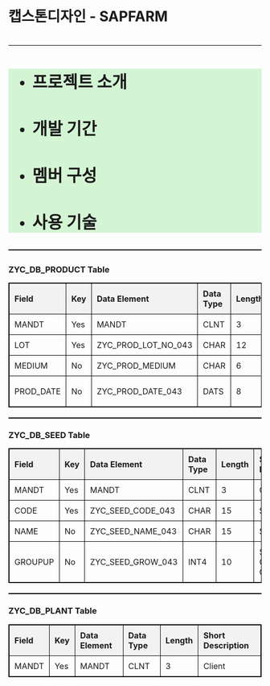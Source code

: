 <!DOCTYPE html>
<html lang="en">
<head>
    <meta charset="UTF-8">
    <meta name="viewport" content="width=device-width, initial-scale=1.0">
</head>
<body>
    <h1>캡스톤디자인 - SAPFARM<h1>
    <hr style="height: 1px; background-color: black; border: none;">
    <ul style="background-color: #d4f5d4;">
        <li> <h3>프로젝트 소개</h3> </li>
        <li> <h3>개발 기간</h3> </li>
        <li> <h3>멤버 구성</h3> </li>
        <li> <h3>사용 기술</h3> </li>
    </ul>
    <hr style="height: 2px; background-color: black; border: none;">
    <h3>ZYC_DB_PRODUCT Table</h3>
    <table style="width: 100%; border-collapse: collapse; margin-bottom: 20px; border: 1px solid black;">
        <thead>
            <tr>
                <th style="border: 1px solid black; padding: 10px; background-color: #f2f2f2; text-align: left;">Field</th>
                <th style="border: 1px solid black; padding: 10px; background-color: #f2f2f2; text-align: left;">Key</th>
                <th style="border: 1px solid black; padding: 10px; background-color: #f2f2f2; text-align: left;">Data Element</th>
                <th style="border: 1px solid black; padding: 10px; background-color: #f2f2f2; text-align: left;">Data Type</th>
                <th style="border: 1px solid black; padding: 10px; background-color: #f2f2f2; text-align: left;">Length</th>
                <th style="border: 1px solid black; padding: 10px; background-color: #f2f2f2; text-align: left;">Short Description</th>
            </tr>
        </thead>
        <tbody>
            <tr>
                <td style="border: 1px solid black; padding: 10px; text-align: left;">MANDT</td>
                <td style="border: 1px solid black; padding: 10px; text-align: left;">Yes</td>
                <td style="border: 1px solid black; padding: 10px; text-align: left;">MANDT</td>
                <td style="border: 1px solid black; padding: 10px; text-align: left;">CLNT</td>
                <td style="border: 1px solid black; padding: 10px; text-align: left;">3</td>
                <td style="border: 1px solid black; padding: 10px; text-align: left;">Client</td>
            </tr>
            <tr>
                <td style="border: 1px solid black; padding: 10px; text-align: left;">LOT</td>
                <td style="border: 1px solid black; padding: 10px; text-align: left;">Yes</td>
                <td style="border: 1px solid black; padding: 10px; text-align: left;">ZYC_PROD_LOT_NO_043</td>
                <td style="border: 1px solid black; padding: 10px; text-align: left;">CHAR</td>
                <td style="border: 1px solid black; padding: 10px; text-align: left;">12</td>
                <td style="border: 1px solid black; padding: 10px; text-align: left;">Lot Number</td>
            </tr>
            <tr>
                <td style="border: 1px solid black; padding: 10px; text-align: left;">MEDIUM</td>
                <td style="border: 1px solid black; padding: 10px; text-align: left;">No</td>
                <td style="border: 1px solid black; padding: 10px; text-align: left;">ZYC_PROD_MEDIUM</td>
                <td style="border: 1px solid black; padding: 10px; text-align: left;">CHAR</td>
                <td style="border: 1px solid black; padding: 10px; text-align: left;">6</td>
                <td style="border: 1px solid black; padding: 10px; text-align: left;">Medium</td>
            </tr>
            <tr>
                <td style="border: 1px solid black; padding: 10px; text-align: left;">PROD_DATE</td>
                <td style="border: 1px solid black; padding: 10px; text-align: left;">No</td>
                <td style="border: 1px solid black; padding: 10px; text-align: left;">ZYC_PROD_DATE_043</td>
                <td style="border: 1px solid black; padding: 10px; text-align: left;">DATS</td>
                <td style="border: 1px solid black; padding: 10px; text-align: left;">8</td>
                <td style="border: 1px solid black; padding: 10px; text-align: left;">Product Date</td>
            </tr>
        </tbody>
    </table>
    <hr style="height: 2px; background-color: black; border: none;">
    <h3>ZYC_DB_SEED Table</h3>
    <table style="width: 100%; border-collapse: collapse; margin-bottom: 20px; border: 1px solid black;">
        <thead>
            <tr>
                <th style="border: 1px solid black; padding: 10px; background-color: #f2f2f2; text-align: left;">Field</th>
                <th style="border: 1px solid black; padding: 10px; background-color: #f2f2f2; text-align: left;">Key</th>
                <th style="border: 1px solid black; padding: 10px; background-color: #f2f2f2; text-align: left;">Data Element</th>
                <th style="border: 1px solid black; padding: 10px; background-color: #f2f2f2; text-align: left;">Data Type</th>
                <th style="border: 1px solid black; padding: 10px; background-color: #f2f2f2; text-align: left;">Length</th>
                <th style="border: 1px solid black; padding: 10px; background-color: #f2f2f2; text-align: left;">Short Description</th>
            </tr>
        </thead>
        <tbody>
            <tr>
                <td style="border: 1px solid black; padding: 10px; text-align: left;">MANDT</td>
                <td style="border: 1px solid black; padding: 10px; text-align: left;">Yes</td>
                <td style="border: 1px solid black; padding: 10px; text-align: left;">MANDT</td>
                <td style="border: 1px solid black; padding: 10px; text-align: left;">CLNT</td>
                <td style="border: 1px solid black; padding: 10px; text-align: left;">3</td>
                <td style="border: 1px solid black; padding: 10px; text-align: left;">Client</td>
            </tr>
            <tr>
                <td style="border: 1px solid black; padding: 10px; text-align: left;">CODE</td>
                <td style="border: 1px solid black; padding: 10px; text-align: left;">Yes</td>
                <td style="border: 1px solid black; padding: 10px; text-align: left;">ZYC_SEED_CODE_043</td>
                <td style="border: 1px solid black; padding: 10px; text-align: left;">CHAR</td>
                <td style="border: 1px solid black; padding: 10px; text-align: left;">15</td>
                <td style="border: 1px solid black; padding: 10px; text-align: left;">Seed Code</td>
            </tr>
            <tr>
                <td style="border: 1px solid black; padding: 10px; text-align: left;">NAME</td>
                <td style="border: 1px solid black; padding: 10px; text-align: left;">No</td>
                <td style="border: 1px solid black; padding: 10px; text-align: left;">ZYC_SEED_NAME_043</td>
                <td style="border: 1px solid black; padding: 10px; text-align: left;">CHAR</td>
                <td style="border: 1px solid black; padding: 10px; text-align: left;">15</td>
                <td style="border: 1px solid black; padding: 10px; text-align: left;">Seed Name</td>
            </tr>
            <tr>
                <td style="border: 1px solid black; padding: 10px; text-align: left;">GROUPUP</td>
                <td style="border: 1px solid black; padding: 10px; text-align: left;">No</td>
                <td style="border: 1px solid black; padding: 10px; text-align: left;">ZYC_SEED_GROW_043</td>
                <td style="border: 1px solid black; padding: 10px; text-align: left;">INT4</td>
                <td style="border: 1px solid black; padding: 10px; text-align: left;">10</td>
                <td style="border: 1px solid black; padding: 10px; text-align: left;">Seed Growth Group</td>
            </tr>
        </tbody>
    </table>
    <hr style="height: 2px; background-color: black; border: none;">
    <h3>ZYC_DB_PLANT Table</h3>
    <table style="width: 100%; border-collapse: collapse; margin-bottom: 20px; border: 1px solid black;">
        <thead>
            <tr>
                <th style="border: 1px solid black; padding: 10px; background-color: #f2f2f2; text-align: left;">Field</th>
                <th style="border: 1px solid black; padding: 10px; background-color: #f2f2f2; text-align: left;">Key</th>
                <th style="border: 1px solid black; padding: 10px; background-color: #f2f2f2; text-align: left;">Data Element</th>
                <th style="border: 1px solid black; padding: 10px; background-color: #f2f2f2; text-align: left;">Data Type</th>
                <th style="border: 1px solid black; padding: 10px; background-color: #f2f2f2; text-align: left;">Length</th>
                <th style="border: 1px solid black; padding: 10px; background-color: #f2f2f2; text-align: left;">Short Description</th>
            </tr>
        </thead>
        <tbody>
            <tr>
                <td style="border: 1px solid black; padding: 10px; text-align: left;">MANDT</td>
                <td style="border: 1px solid black; padding: 10px; text-align: left;">Yes</td>
                <td style="border: 1px solid black; padding: 10px; text-align: left;">MANDT</td>
                <td style="border: 1px solid black; padding: 10px; text-align: left;">CLNT</td>
                <td style="border: 1px solid black; padding: 10px; text-align: left;">3</td>
                <td style="border: 1px solid black; padding: 10px; text-align: left;">Client</td>
            </tr>
        </tbody>
    </table>
</body>
</html>
